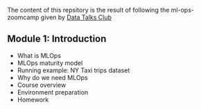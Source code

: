 The content of this repsitory is the result of following the ml-ops-zoomcamp given by [Data Talks Club](https://github.com/DataTalksClub/mlops-zoomcamp)

## Module 1: Introduction
* What is MLOps
* MLOps maturity model
* Running example: NY Taxi trips dataset
* Why do we need MLOps
* Course overview
* Environment preparation
* Homework
